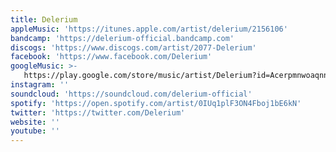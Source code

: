 ```yaml
---
title: Delerium
appleMusic: 'https://itunes.apple.com/artist/delerium/2156106'
bandcamp: 'https://delerium-official.bandcamp.com'
discogs: 'https://www.discogs.com/artist/2077-Delerium'
facebook: 'https://www.facebook.com/Delerium'
googleMusic: >-
   https://play.google.com/store/music/artist/Delerium?id=Acerpmnwoaqnn47hfnu4ec4g63u
instagram: ''
soundcloud: 'https://soundcloud.com/delerium-official'
spotify: 'https://open.spotify.com/artist/0IUq1plF3ON4Fboj1bE6kN'
twitter: 'https://twitter.com/Delerium'
website: ''
youtube: ''
---
```

